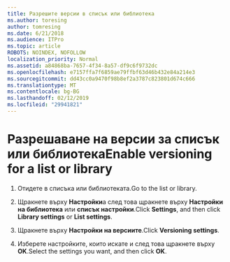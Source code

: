 ```yaml
---
title: Разрешите версии в списък или библиотека
ms.author: toresing
author: tomresing
ms.date: 6/21/2018
ms.audience: ITPro
ms.topic: article
ROBOTS: NOINDEX, NOFOLLOW
localization_priority: Normal
ms.assetid: a84868ba-7657-4f34-8a57-df9c6f9732dc
ms.openlocfilehash: e7157ffa7f6859ae79ffbf63d46b432e84a214e3
ms.sourcegitcommit: dd43cc0a9470f98b8ef2a3787c823801d674c666
ms.translationtype: MT
ms.contentlocale: bg-BG
ms.lasthandoff: 02/12/2019
ms.locfileid: "29941821"
---
```

# <a name="enable-versioning-for-a-list-or-library"></a><span data-ttu-id="9b64c-102">Разрешаване на версии за списък или библиотека</span><span class="sxs-lookup"><span data-stu-id="9b64c-102">Enable versioning for a list or library</span></span>

1. <span data-ttu-id="9b64c-103">Отидете в списъка или библиотеката.</span><span class="sxs-lookup"><span data-stu-id="9b64c-103">Go to the list or library.</span></span>
    
2. <span data-ttu-id="9b64c-104">Щракнете върху **Настройки**а след това щракнете върху **Настройки на библиотека** или **списък настройки**.</span><span class="sxs-lookup"><span data-stu-id="9b64c-104">Click **Settings**, and then click **Library settings** or **List settings**.</span></span>
    
3. <span data-ttu-id="9b64c-105">Щракнете върху **Настройки на версиите**.</span><span class="sxs-lookup"><span data-stu-id="9b64c-105">Click **Versioning settings**.</span></span>
    
4. <span data-ttu-id="9b64c-106">Изберете настройките, които искате и след това щракнете върху **OK**.</span><span class="sxs-lookup"><span data-stu-id="9b64c-106">Select the settings you want, and then click **OK**.</span></span>
    

